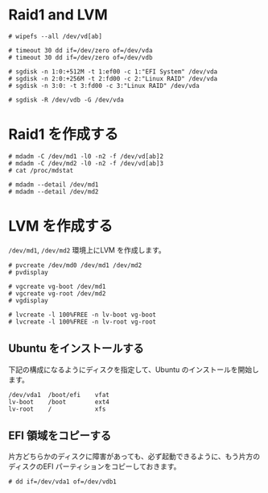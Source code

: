 # Raid1 and LVM

```
# wipefs --all /dev/vd[ab]

# timeout 30 dd if=/dev/zero of=/dev/vda
# timeout 30 dd if=/dev/zero of=/dev/vdb
```

```
# sgdisk -n 1:0:+512M -t 1:ef00 -c 1:"EFI System" /dev/vda
# sgdisk -n 2:0:+256M -t 2:fd00 -c 2:"Linux RAID" /dev/vda
# sgdisk -n 3:0: -t 3:fd00 -c 3:"Linux RAID" /dev/vda

# sgdisk -R /dev/vdb -G /dev/vda
```

# Raid1 を作成する
```
# mdadm -C /dev/md1 -l0 -n2 -f /dev/vd[ab]2
# mdadm -C /dev/md2 -l0 -n2 -f /dev/vd[ab]3
# cat /proc/mdstat

# mdadm --detail /dev/md1
# mdadm --detail /dev/md2
```

# LVM を作成する
`/dev/md1`, `/dev/md2` 環境上にLVM を作成します。

```
# pvcreate /dev/md0 /dev/md1 /dev/md2
# pvdisplay
```

```
# vgcreate vg-boot /dev/md1
# vgcreate vg-root /dev/md2
# vgdisplay
```

```
# lvcreate -l 100%FREE -n lv-boot vg-boot
# lvcreate -l 100%FREE -n lv-root vg-root
```

## Ubuntu をインストールする
下記の構成になるようにディスクを指定して、Ubuntu のインストールを開始します。

```
/dev/vda1  /boot/efi    vfat
lv-boot    /boot        ext4
lv-root    /            xfs
```

## EFI 領域をコピーする
片方どちらかのディスクに障害があっても、必ず起動できるように、もう片方のディスクのEFI パーティションをコピーしておきます。

```
# dd if=/dev/vda1 of=/dev/vdb1
```


